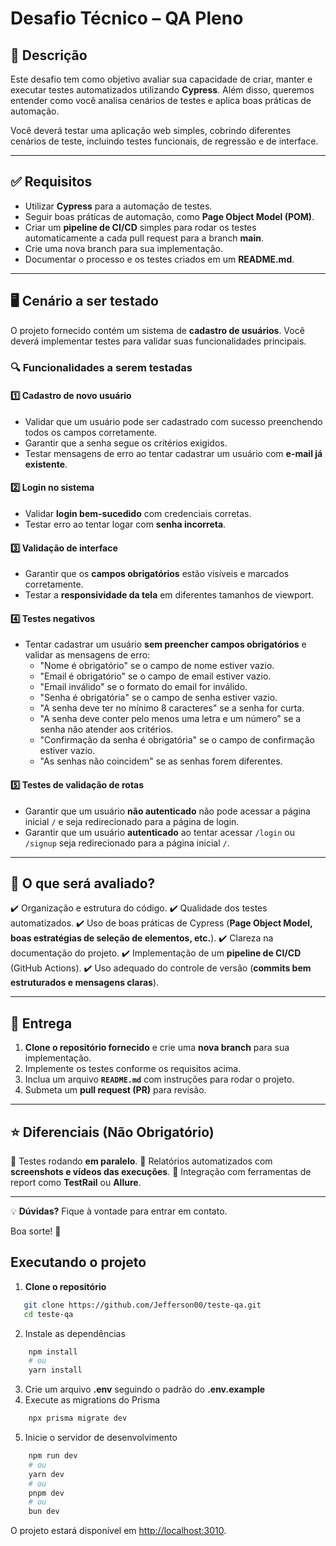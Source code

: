 # Desafio Técnico – QA Pleno

## 📌 Descrição

Este desafio tem como objetivo avaliar sua capacidade de criar, manter e executar testes automatizados utilizando **Cypress**. Além disso, queremos entender como você analisa cenários de testes e aplica boas práticas de automação.

Você deverá testar uma aplicação web simples, cobrindo diferentes cenários de teste, incluindo testes funcionais, de regressão e de interface.

---

## ✅ Requisitos

- Utilizar **Cypress** para a automação de testes.
- Seguir boas práticas de automação, como **Page Object Model (POM)**.
- Criar um **pipeline de CI/CD** simples para rodar os testes automaticamente a cada pull request para a branch **main**.
- Crie uma nova branch para sua implementação.
- Documentar o processo e os testes criados em um **README.md**.

---

## 🖥️ Cenário a ser testado

O projeto fornecido contém um sistema de **cadastro de usuários**. Você deverá implementar testes para validar suas funcionalidades principais.

### 🔍 Funcionalidades a serem testadas

#### 1️⃣ Cadastro de novo usuário

- Validar que um usuário pode ser cadastrado com sucesso preenchendo todos os campos corretamente.
- Garantir que a senha segue os critérios exigidos.
- Testar mensagens de erro ao tentar cadastrar um usuário com **e-mail já existente**.

#### 2️⃣ Login no sistema

- Validar **login bem-sucedido** com credenciais corretas.
- Testar erro ao tentar logar com **senha incorreta**.

#### 3️⃣ Validação de interface

- Garantir que os **campos obrigatórios** estão visíveis e marcados corretamente.
- Testar a **responsividade da tela** em diferentes tamanhos de viewport.

#### 4️⃣ Testes negativos

- Tentar cadastrar um usuário **sem preencher campos obrigatórios** e validar as mensagens de erro:
  - "Nome é obrigatório" se o campo de nome estiver vazio.
  - "Email é obrigatório" se o campo de email estiver vazio.
  - "Email inválido" se o formato do email for inválido.
  - "Senha é obrigatória" se o campo de senha estiver vazio.
  - "A senha deve ter no mínimo 8 caracteres" se a senha for curta.
  - "A senha deve conter pelo menos uma letra e um número" se a senha não atender aos critérios.
  - "Confirmação da senha é obrigatória" se o campo de confirmação estiver vazio.
  - "As senhas não coincidem" se as senhas forem diferentes.

#### 5️⃣ Testes de validação de rotas

- Garantir que um usuário **não autenticado** não pode acessar a página inicial `/` e seja redirecionado para a página de login.
- Garantir que um usuário **autenticado** ao tentar acessar `/login` ou `/signup` seja redirecionado para a página inicial `/`.

---

## 🎯 O que será avaliado?

✔️ Organização e estrutura do código.
✔️ Qualidade dos testes automatizados.
✔️ Uso de boas práticas de Cypress (**Page Object Model, boas estratégias de seleção de elementos, etc.**).
✔️ Clareza na documentação do projeto.
✔️ Implementação de um **pipeline de CI/CD** (GitHub Actions).
✔️ Uso adequado do controle de versão (**commits bem estruturados e mensagens claras**).

---

## 🚀 Entrega

1. **Clone o repositório fornecido** e crie uma **nova branch** para sua implementação.
2. Implemente os testes conforme os requisitos acima.
3. Inclua um arquivo **`README.md`** com instruções para rodar o projeto.
4. Submeta um **pull request (PR)** para revisão.

---

## ⭐ Diferenciais (Não Obrigatório)

🌟 Testes rodando **em paralelo**.
🌟 Relatórios automatizados com **screenshots e vídeos das execuções**.
🌟 Integração com ferramentas de report como **TestRail** ou **Allure**.

---

💡 **Dúvidas?** Fique à vontade para entrar em contato.

Boa sorte! 🚀

## Executando o projeto

1. **Clone o repositório**

```bash
   git clone https://github.com/Jefferson00/teste-qa.git
   cd teste-qa
```

2. Instale as dependências

```bash
    npm install
    # ou
    yarn install
```

3. Crie um arquivo **.env** seguindo o padrão do **.env.example**
4. Execute as migrations do Prisma

```bash
    npx prisma migrate dev
```

5. Inicie o servidor de desenvolvimento

```bash
    npm run dev
    # ou
    yarn dev
    # ou
    pnpm dev
    # ou
    bun dev
```

O projeto estará disponível em [http://localhost:3010](http://localhost:3010).
